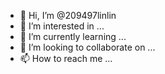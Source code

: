 - 👋 Hi, I’m @209497linlin
- 👀 I’m interested in ...
- 🌱 I’m currently learning ...
- 💞️ I’m looking to collaborate on ...
- 📫 How to reach me ...

<!---
209497linlin/209497linlin is a ✨ special ✨ repository because its `README.md` (this file) appears on your GitHub profile.
You can click the Preview link to take a look at your changes.
--->
